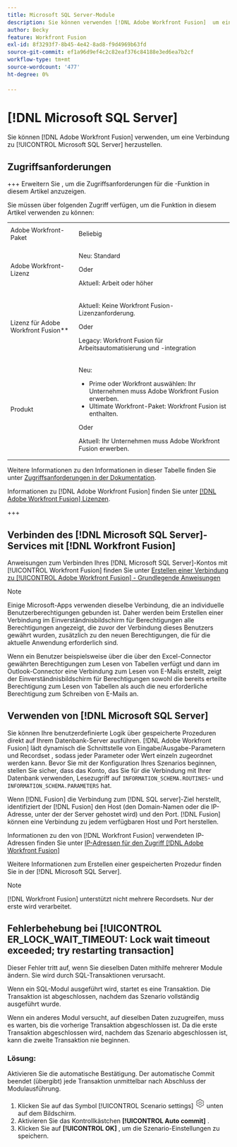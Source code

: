 ```yaml
---
title: Microsoft SQL Server-Module
description: Sie können verwenden [!DNL Adobe Workfront Fusion]  um eine Verbindung zu Microsoft SQL Server herzustellen.
author: Becky
feature: Workfront Fusion
exl-id: 8f3293f7-8b45-4e42-8ad8-f9d4969b63fd
source-git-commit: ef1a96d9ef4c2c82eaf376c84188e3ed6ea7b2cf
workflow-type: tm+mt
source-wordcount: '477'
ht-degree: 0%

---
```


# [!DNL Microsoft SQL Server]

Sie können [!DNL Adobe Workfront Fusion] verwenden, um eine Verbindung zu [!UICONTROL Microsoft SQL Server] herzustellen.

## Zugriffsanforderungen

+++ Erweitern Sie , um die Zugriffsanforderungen für die -Funktion in diesem Artikel anzuzeigen.

Sie müssen über folgenden Zugriff verfügen, um die Funktion in diesem Artikel verwenden zu können:

<table style="table-layout:auto">
 <col> 
 <col> 
 <tbody> 
  <tr> 
   <td role="rowheader">Adobe Workfront-Paket</td> 
   <td> <p>Beliebig</p> </td> 
  </tr> 
  <tr data-mc-conditions=""> 
   <td role="rowheader">Adobe Workfront-Lizenz</td> 
   <td> <p>Neu: Standard</p><p>Oder</p><p>Aktuell: Arbeit oder höher</p> </td> 
  </tr> 
  <tr> 
   <td role="rowheader">Lizenz für Adobe Workfront Fusion**</td> 
   <td>
   <p>Aktuell: Keine Workfront Fusion-Lizenzanforderung.</p>
   <p>Oder</p>
   <p>Legacy: Workfront Fusion für Arbeitsautomatisierung und -integration </p>
   </td> 
  </tr> 
  <tr> 
   <td role="rowheader">Produkt</td> 
   <td>
   <p>Neu:</p> <ul><li>Prime oder Workfront auswählen: Ihr Unternehmen muss Adobe Workfront Fusion erwerben.</li><li>Ultimate Workfront-Paket: Workfront Fusion ist enthalten.</li></ul>
   <p>Oder</p>
   <p>Aktuell: Ihr Unternehmen muss Adobe Workfront Fusion erwerben.</p>
   </td> 
  </tr>
 </tbody> 
</table>

Weitere Informationen zu den Informationen in dieser Tabelle finden Sie unter [Zugriffsanforderungen in der Dokumentation](/help/workfront-fusion/references/licenses-and-roles/access-level-requirements-in-documentation.md).

Informationen zu [!DNL Adobe Workfront Fusion] finden Sie unter [[!DNL Adobe Workfront Fusion] Lizenzen](/help/workfront-fusion/set-up-and-manage-workfront-fusion/licensing-operations-overview/license-automation-vs-integration.md).

+++

## Verbinden des [!DNL Microsoft SQL Server]-Services mit [!DNL Workfront Fusion]

Anweisungen zum Verbinden Ihres [!DNL Microsoft SQL Server]-Kontos mit [!UICONTROL Workfront Fusion] finden Sie unter [Erstellen einer Verbindung zu [!UICONTROL Adobe Workfront Fusion] - Grundlegende Anweisungen](/help/workfront-fusion/create-scenarios/connect-to-apps/connect-to-fusion-general.md)

>[!NOTE]
>
>Einige Microsoft-Apps verwenden dieselbe Verbindung, die an individuelle Benutzerberechtigungen gebunden ist. Daher werden beim Erstellen einer Verbindung im Einverständnisbildschirm für Berechtigungen alle Berechtigungen angezeigt, die zuvor der Verbindung dieses Benutzers gewährt wurden, zusätzlich zu den neuen Berechtigungen, die für die aktuelle Anwendung erforderlich sind.
>
>Wenn ein Benutzer beispielsweise über die über den Excel-Connector gewährten Berechtigungen zum Lesen von Tabellen verfügt und dann im Outlook-Connector eine Verbindung zum Lesen von E-Mails erstellt, zeigt der Einverständnisbildschirm für Berechtigungen sowohl die bereits erteilte Berechtigung zum Lesen von Tabellen als auch die neu erforderliche Berechtigung zum Schreiben von E-Mails an.

## Verwenden von [!DNL Microsoft SQL Server]

Sie können Ihre benutzerdefinierte Logik über gespeicherte Prozeduren direkt auf Ihrem Datenbank-Server ausführen. [!DNL Adobe Workfront Fusion] lädt dynamisch die Schnittstelle von Eingabe/Ausgabe-Parametern und Recordset , sodass jeder Parameter oder Wert einzeln zugeordnet werden kann. Bevor Sie mit der Konfiguration Ihres Szenarios beginnen, stellen Sie sicher, dass das Konto, das Sie für die Verbindung mit Ihrer Datenbank verwenden, Lesezugriff auf `INFORMATION_SCHEMA.ROUTINES`- und `INFORMATION_SCHEMA.PARAMETERS` hat.

Wenn [!DNL Fusion] die Verbindung zum [!DNL SQL server]-Ziel herstellt, identifiziert der [!DNL Fusion] den Host (den Domain-Namen oder die IP-Adresse, unter der der Server gehostet wird) und den Port. [!DNL Fusion] können eine Verbindung zu jedem verfügbaren Host und Port herstellen.

Informationen zu den von [!DNL Workfront Fusion] verwendeten IP-Adressen finden Sie unter [IP-Adressen für den Zugriff [!DNL Adobe Workfront Fusion]](/help/workfront-fusion/set-up-and-manage-workfront-fusion/set-up-and-manage-orgs-and-teams/set-up-orgs-teams-and-users/set-up-ip-addresses-for-fusion.md)

Weitere Informationen zum Erstellen einer gespeicherten Prozedur finden Sie in der [!DNL Microsoft SQL Server].

>[!NOTE]
>
>[!DNL Workfront Fusion] unterstützt nicht mehrere Recordsets. Nur der erste wird verarbeitet.

## Fehlerbehebung bei [!UICONTROL ER_LOCK_WAIT_TIMEOUT: Lock wait timeout exceeded; try restarting transaction]

Dieser Fehler tritt auf, wenn Sie dieselben Daten mithilfe mehrerer Module ändern. Sie wird durch SQL-Transaktionen verursacht.

Wenn ein SQL-Modul ausgeführt wird, startet es eine Transaktion. Die Transaktion ist abgeschlossen, nachdem das Szenario vollständig ausgeführt wurde.

Wenn ein anderes Modul versucht, auf dieselben Daten zuzugreifen, muss es warten, bis die vorherige Transaktion abgeschlossen ist. Da die erste Transaktion abgeschlossen wird, nachdem das Szenario abgeschlossen ist, kann die zweite Transaktion nie beginnen.

### Lösung:

Aktivieren Sie die automatische Bestätigung. Der automatische Commit beendet (übergibt) jede Transaktion unmittelbar nach Abschluss der Modulausführung.

1. Klicken Sie auf das Symbol [!UICONTROL Scenario settings] ![Szenario-Einstellungen](/help/workfront-fusion/references/apps-and-modules/assets/scenario-settings-icon.png) unten auf dem Bildschirm.
1. Aktivieren Sie das Kontrollkästchen **[!UICONTROL Auto commit]** .
1. Klicken Sie auf **[!UICONTROL OK]** , um die Szenario-Einstellungen zu speichern.
